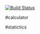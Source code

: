 [![Build Status](https://travis-ci.com/huisonice668/is218_project_02.svg?branch=master)](https://travis-ci.com/huisonice668/is218_project_02)


#calculator

#statictics